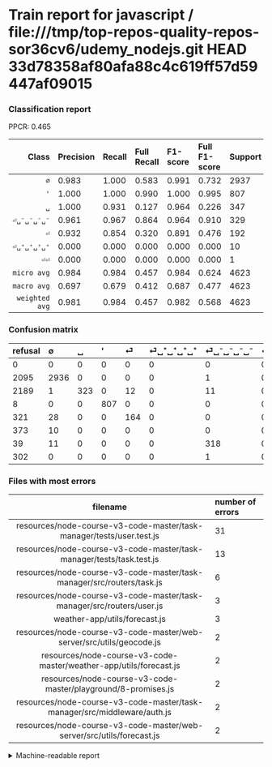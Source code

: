 # Train report for javascript / file:///tmp/top-repos-quality-repos-sor36cv6/udemy_nodejs.git HEAD 33d78358af80afa88c4c619ff57d59447af09015

### Classification report

PPCR: 0.465

| Class | Precision | Recall | Full Recall | F1-score | Full F1-score | Support | Full Support | PPCR |
|------:|:----------|:-------|:------------|:---------|:---------|:--------|:-------------|:-----|
| `∅` | 0.983| 1.000| 0.583| 0.991| 0.732| 2937| 5032| 0.584 |
| `'` | 1.000| 1.000| 0.990| 1.000| 0.995| 807| 815| 0.990 |
| `␣` | 1.000| 0.931| 0.127| 0.964| 0.226| 347| 2536| 0.137 |
| `⏎␣⁻␣⁻␣⁻␣⁻` | 0.961| 0.967| 0.864| 0.964| 0.910| 329| 368| 0.894 |
| `⏎` | 0.932| 0.854| 0.320| 0.891| 0.476| 192| 513| 0.374 |
| `⏎␣⁺␣⁺␣⁺␣⁺` | 0.000| 0.000| 0.000| 0.000| 0.000| 10| 383| 0.026 |
| `⏎⏎` | 0.000| 0.000| 0.000| 0.000| 0.000| 1| 303| 0.003 |
| `micro avg` | 0.984| 0.984| 0.457| 0.984| 0.624| 4623| 9950| 0.465 |
| `macro avg` | 0.697| 0.679| 0.412| 0.687| 0.477| 4623| 9950| 0.465 |
| `weighted avg` | 0.981| 0.984| 0.457| 0.982| 0.568| 4623| 9950| 0.465 |

### Confusion matrix

|refusal|  ∅| ␣| '| ⏎| ⏎␣⁺␣⁺␣⁺␣⁺| ⏎␣⁻␣⁻␣⁻␣⁻| ⏎⏎| 
|:---|:---|:---|:---|:---|:---|:---|:---|
|0 |0 |0 |0 |0 |0 |0 |0 |
|2095 |2936 |0 |0 |0 |0 |1 |0 |
|2189 |1 |323 |0 |12 |0 |11 |0 |
|8 |0 |0 |807 |0 |0 |0 |0 |
|321 |28 |0 |0 |164 |0 |0 |0 |
|373 |10 |0 |0 |0 |0 |0 |0 |
|39 |11 |0 |0 |0 |0 |318 |0 |
|302 |0 |0 |0 |0 |0 |1 |0 |

### Files with most errors

| filename | number of errors|
|:----:|:-----|
| resources/node-course-v3-code-master/task-manager/tests/user.test.js | 31 |
| resources/node-course-v3-code-master/task-manager/tests/task.test.js | 13 |
| resources/node-course-v3-code-master/task-manager/src/routers/task.js | 6 |
| resources/node-course-v3-code-master/task-manager/src/routers/user.js | 3 |
| weather-app/utils/forecast.js | 3 |
| resources/node-course-v3-code-master/web-server/src/utils/geocode.js | 2 |
| resources/node-course-v3-code-master/weather-app/utils/forecast.js | 2 |
| resources/node-course-v3-code-master/playground/8-promises.js | 2 |
| resources/node-course-v3-code-master/task-manager/src/middleware/auth.js | 2 |
| resources/node-course-v3-code-master/web-server/src/utils/forecast.js | 2 |

<details>
    <summary>Machine-readable report</summary>
```json
{
  "cl_report": {"\u0027": {"f1-score": 1.0, "precision": 1.0, "recall": 1.0, "support": 807}, "macro avg": {"f1-score": 0.6872156163578541, "precision": 0.6965426354625295, "recall": 0.6787467525135007, "support": 4623}, "micro avg": {"f1-score": 0.9837767683322518, "precision": 0.9837767683322518, "recall": 0.9837767683322518, "support": 4623}, "weighted avg": {"f1-score": 0.9823594862552159, "precision": 0.9813558590535113, "recall": 0.9837767683322518, "support": 4623}, "\u2205": {"f1-score": 0.9913894985649163, "precision": 0.9832551908908238, "recall": 0.9996595165134491, "support": 2937}, "\u23ce": {"f1-score": 0.8913043478260869, "precision": 0.9318181818181818, "recall": 0.8541666666666666, "support": 192}, "\u23ce\u23ce": {"f1-score": 0.0, "precision": 0.0, "recall": 0.0, "support": 1}, "\u23ce\u2423\u207a\u2423\u207a\u2423\u207a\u2423\u207a": {"f1-score": 0.0, "precision": 0.0, "recall": 0.0, "support": 10}, "\u23ce\u2423\u207b\u2423\u207b\u2423\u207b\u2423\u207b": {"f1-score": 0.9636363636363636, "precision": 0.9607250755287009, "recall": 0.9665653495440729, "support": 329}, "\u2423": {"f1-score": 0.9641791044776119, "precision": 1.0, "recall": 0.930835734870317, "support": 347}},
  "cl_report_full": {"\u0027": {"f1-score": 0.9950678175092478, "precision": 1.0, "recall": 0.9901840490797545, "support": 815}, "macro avg": {"f1-score": 0.4770423785399777, "precision": 0.6965426354625295, "recall": 0.412119191769066, "support": 9950}, "micro avg": {"f1-score": 0.6241679818843067, "precision": 0.9837767683322518, "recall": 0.4570854271356784, "support": 9950}, "weighted avg": {"f1-score": 0.5676624261834874, "precision": 0.9176190628773785, "recall": 0.4570854271356784, "support": 9950}, "\u2205": {"f1-score": 0.7323522075330506, "precision": 0.9832551908908238, "recall": 0.5834658187599364, "support": 5032}, "\u23ce": {"f1-score": 0.47605224963715526, "precision": 0.9318181818181818, "recall": 0.31968810916179335, "support": 513}, "\u23ce\u23ce": {"f1-score": 0.0, "precision": 0.0, "recall": 0.0, "support": 303}, "\u23ce\u2423\u207a\u2423\u207a\u2423\u207a\u2423\u207a": {"f1-score": 0.0, "precision": 0.0, "recall": 0.0, "support": 383}, "\u23ce\u2423\u207b\u2423\u207b\u2423\u207b\u2423\u207b": {"f1-score": 0.9098712446351931, "precision": 0.9607250755287009, "recall": 0.8641304347826086, "support": 368}, "\u2423": {"f1-score": 0.22595313046519766, "precision": 1.0, "recall": 0.1273659305993691, "support": 2536}},
  "ppcr": 0.46462311557788943
}
```
</details>
